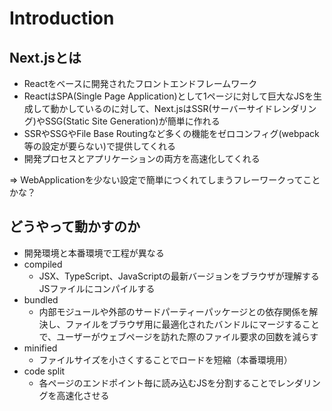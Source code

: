# Introduction

## Next.jsとは
* Reactをベースに開発されたフロントエンドフレームワーク
* ReactはSPA(Single Page Application)として1ページに対して巨大なJSを生成して動かしているのに対して、Next.jsはSSR(サーバーサイドレンダリング)やSSG(Static Site Generation)が簡単に作れる
* SSRやSSGやFile Base Routingなど多くの機能をゼロコンフィグ(webpack等の設定が要らない)で提供してくれる
* 開発プロセスとアプリケーションの両方を高速化してくれる

=> WebApplicationを少ない設定で簡単につくれてしまうフレーワークってことかな？

## どうやって動かすのか
* 開発環境と本番環境で工程が異なる
* compiled
  * JSX、TypeScript、JavaScriptの最新バージョンをブラウザが理解するJSファイルにコンパイルする
* bundled
  * 内部モジュールや外部のサードパーティーパッケージとの依存関係を解決し、ファイルをブラウザ用に最適化されたバンドルにマージすることで、ユーザーがウェブページを訪れた際のファイル要求の回数を減らす
* minified
  * ファイルサイズを小さくすることでロードを短縮（本番環境用）
* code split
  * 各ページのエンドポイント毎に読み込むJSを分割することでレンダリングを高速化させる
